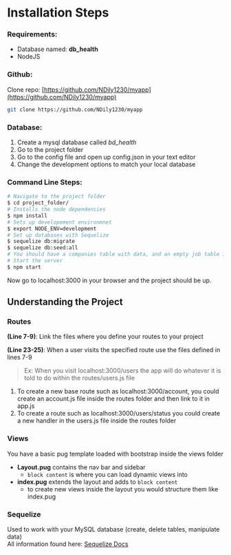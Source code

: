 # Installation Steps

### Requirements:
* Database named: **db_health**  
* NodeJS

### Github:
Clone repo: ​[https://github.com/NDily1230/myapp](https://github.com/NDily1230/myapp)
```bash
git clone https://github.com/NDily1230/myapp
```

### Database:
1. Create a mysql database called _bd_health_
2. Go to the project folder
3. Go to the config file and open up config.json in your text editor
4. Change the development options to match your local database

### Command Line Steps:
```bash
# Navigate to the project folder
$ cd project_folder/
# Installs the node dependencies
$ npm install
# Sets up developement environmnet
$ export NODE_ENV=development
# Set up databases with Sequelize
$ sequelize db:migrate
$ sequelize db:seed:all
# You should have a companies table with data, and an empty job table in your db
# Start the server
$ npm start
```

Now go to localhost:3000 in your browser and the project should be up.

## Understanding the Project

### Routes
**(Line 7-9)**: ​​Link the files where you define your routes to your project

**(Line 23-25)**: ​​When a user visits the specified route use the files defined in lines 7-9
  > Ex: When you visit localhost:3000/users the app will do whatever it is told to do within the routes/users.js file
1. To create a new base route such as localhost:3000/account, you could create an account.js file inside the routes folder and then link to it in app.js
2. To create a route such as localhost:3000/users/status you could create a new handler in the users.js file inside the routes folder

### Views
You have a basic pug template loaded with bootstrap inside the views folder
* **Layout.pug** contains the nav bar and sidebar
  * `block content` is where you can load dynamic views into
* **index.pug** extends the layout and adds to `block content`
  * to create new views inside the layout you would structure them like
index.pug

### Sequelize
Used to work with your MySQL database (create, delete tables, manipulate data)  
All information found here: ​[Sequelize Docs](http://docs.sequelizejs.com/)

